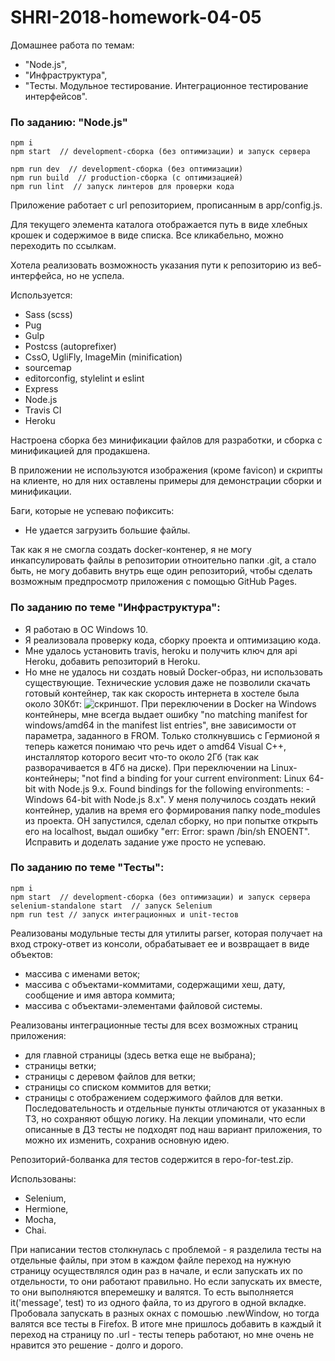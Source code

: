 # SHRI-2018-homework-04-05

Домашнее работа по темам: 
* "Node.js",
* "Инфраструктура",
* "Тесты. Модульное тестирование. Интеграционное тестирование интерфейсов".

### По заданию: "Node.js"

```
npm i
npm start  // development-сборка (без оптимизации) и запуск сервера

npm run dev  // development-сборка (без оптимизации)
npm run build  // production-сборка (с оптимизацией)
npm run lint  // запуск линтеров для проверки кода
```
Приложение работает с url репозиторием, прописанным в app/config.js.

Для текущего элемента каталога отображается путь в виде хлебных крошек и содержимое в виде списка.
Все кликабельно, можно переходить по ссылкам.

Хотела реализовать возможность указания пути к репозиторию из веб-интерфейса, но не успела.

Используется:
* Sass (scss)
* Pug
* Gulp
* Postcss (autoprefixer)
* CssO, UgliFly, ImageMin (minification)
* sourcemap
* editorconfig, stylelint и eslint
* Express
* Node.js
* Travis CI
* Heroku

Настроена сборка без минификации файлов для разработки, и сборка с минификацией для продакшена.

В приложении не используются изображения (кроме favicon) и скрипты на клиенте, но для них оставлены примеры для демонстрации сборки и минификации.

Баги, которые не успеваю пофиксить:
* Не удается загрузить большие файлы.

Так как я не смогла создать docker-контенер, я не могу инкапсулировать файлы в репозитории отноительно папки .git, а стало быть, не могу добавить внутрь еще один репозиторий, чтобы сделать возможным предпросмотр приложения с помощью GitHub Pages.

### По заданию по теме "Инфраструктура": 
* Я работаю в ОС Windows 10.
* Я реализовала проверку кода, сборку проекта и оптимизацию кода.
* Мне удалось установить travis, heroku и получить ключ для api Heroku, добавить репозиторий в Heroku. 
* Но мне не удалось ни создать новый Docker-образ, ни использовать существующие. Технические условия даже не позволили скачать готовый контейнер, так как скорость интернета в хостеле была около 30Кбт:
![скриншот](https://yandex.ru/internet/informer/white/ru/30504.837983352634-184017.33990147783.png).
При переключении в Docker на Windows контейнеры, мне всегда выдает ошибку "no matching manifest for windows/amd64 in the manifest list entries", вне зависимости от параметра, заданного в FROM. Только столкнувшись с Гермионой я теперь кажется понимаю что речь идет о amd64 Visual C++, инсталлятор которого весит что-то около 2Гб (так как разворачивается в 4Гб на диске). При переключении на Linux-контейнеры; "not find a binding for your current environment: Linux 64-bit with Node.js 9.x. Found bindings for the following environments: - Windows 64-bit with Node.js 8.x". У меня получилось создать некий контейнер, удалив на время его формирования папку node_modules из проекта. ОН запустился, сделал сборку, но при попытке открыть его на localhost, выдал ошибку "err: Error: spawn /bin/sh ENOENT". Исправить и доделать задание уже просто не успеваю.

### По заданию по теме "Тесты":

```
npm i
npm start  // development-сборка (без оптимизации) и запуск сервера
selenium-standalone start  // запуск Selenium
npm run test // запуск интеграционных и unit-тестов
```

Реализованы модульные тесты для утилиты parser, которая получает на вход строку-ответ из консоли, обрабатывает ее и возвращает в виде объектов:
* массива с именами веток;
* массива с объектами-коммитами, содержащими хеш, дату, сообщение и имя автора коммита;
* массива с объектами-элементами файловой системы.

Реализованы интеграционные тесты для всех возможных страниц приложения:
* для главной страницы (здесь ветка еще не выбрана);
* страницы ветки;
* страницы с деревом файлов для ветки;
* страницы со списком коммитов для ветки;
* страницы с отображением содержимого файлов для ветки.  
Последовательность и отдельные пункты отличаются от указанных в ТЗ, но сохраняют общую логику. На лекции упоминали, что если описанные в ДЗ тесты не подходят под наш вариант приложения, то можно их изменить, сохранив основную идею.

Репозиторий-болванка для тестов содержится в repo-for-test.zip.

Использованы:
* Selenium,
* Hermione,
* Mocha,
* Chai.

При написании тестов столкнулась с проблемой - я разделила тесты на отдельные файлы, при этом в каждом файле переход на нужную страницу осуществлялся один раз в начале, и если запускать их по отдельности, то они работают правильно. Но если запускать их вместе, то они выполняются вперемешку и валятся. То есть выполняется it('message', test) то из одного файла, то из другого в одной вкладке. Пробовала запускать в разных окнах с помошью .newWindow, но тогда валятся все тесты в Firefox. В итоге мне пришлось добавить в каждый it переход на страницу по .url - тесты теперь работают, но мне очень не нравится это решение - долго и дорого.
